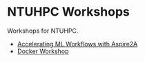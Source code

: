 # NTUHPC Workshops

Workshops for NTUHPC.

- [Accelerating ML Workflows with Aspire2A](./ml_aspire2a)
- [Docker Workshop](./docker_k8s)
